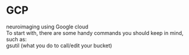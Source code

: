 # GCP
neuroimaging using Google cloud  
To start with, there are some handy commands you should keep in mind, such as:  
gsutil (what you do to call/edit your bucket)

